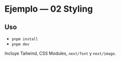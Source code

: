 # Ejemplo — 02 Styling

## Uso
- `pnpm install`
- `pnpm dev`

Incluye Tailwind, CSS Modules, `next/font` y `next/image`.
